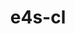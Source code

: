 ---
title: "e4s-cl"
layout: cache
categories: [package, develop]
meta: {"compilers": ["gcc@=11.4.0"], "num_specs": 6, "num_specs_by_stack": {"e4s": 6, "root": 6}, "oss": ["ubuntu22.04"], "platforms": ["linux"], "stacks": ["e4s", "root"], "targets": ["x86_64_v3"], "versions": ["1.0.4"]}
spec_details: [{"compiler": "gcc@=11.4.0", "hash": "5xbivcrpoosya3etsebyujleybktl2nn", "os": "ubuntu22.04", "platform": "linux", "size": "-", "stacks": ["e4s", "root"], "tarball": "https://binaries.spack.io/develop/build_cache/linux-ubuntu22.04-x86_64_v3/gcc-11.4.0/e4s-cl-1.0.4/linux-ubuntu22.04-x86_64_v3-gcc-11.4.0-e4s-cl-1.0.4-5xbivcrpoosya3etsebyujleybktl2nn.spack", "target": "x86_64_v3", "variants": ["build_system=python_pip"], "versions": ["1.0.4"]}, {"compiler": "gcc@=11.4.0", "hash": "fyblk7o77vur7mvfnyna76es3th43xsl", "os": "ubuntu22.04", "platform": "linux", "size": "-", "stacks": ["e4s", "root"], "tarball": "https://binaries.spack.io/develop/build_cache/linux-ubuntu22.04-x86_64_v3/gcc-11.4.0/e4s-cl-1.0.4/linux-ubuntu22.04-x86_64_v3-gcc-11.4.0-e4s-cl-1.0.4-fyblk7o77vur7mvfnyna76es3th43xsl.spack", "target": "x86_64_v3", "variants": ["build_system=python_pip"], "versions": ["1.0.4"]}, {"compiler": "gcc@=11.4.0", "hash": "holdkrl6wzfzjtytf7m7knjuzb2lmzka", "os": "ubuntu22.04", "platform": "linux", "size": "-", "stacks": ["e4s", "root"], "tarball": "https://binaries.spack.io/develop/build_cache/linux-ubuntu22.04-x86_64_v3/gcc-11.4.0/e4s-cl-1.0.4/linux-ubuntu22.04-x86_64_v3-gcc-11.4.0-e4s-cl-1.0.4-holdkrl6wzfzjtytf7m7knjuzb2lmzka.spack", "target": "x86_64_v3", "variants": ["build_system=python_pip"], "versions": ["1.0.4"]}, {"compiler": "gcc@=11.4.0", "hash": "xgojzc2eoa2brkxg3v4mayqc3ijy6jf6", "os": "ubuntu22.04", "platform": "linux", "size": "-", "stacks": ["e4s", "root"], "tarball": "https://binaries.spack.io/develop/build_cache/linux-ubuntu22.04-x86_64_v3/gcc-11.4.0/e4s-cl-1.0.4/linux-ubuntu22.04-x86_64_v3-gcc-11.4.0-e4s-cl-1.0.4-xgojzc2eoa2brkxg3v4mayqc3ijy6jf6.spack", "target": "x86_64_v3", "variants": ["build_system=python_pip"], "versions": ["1.0.4"]}, {"compiler": "gcc@=11.4.0", "hash": "yj7kvk3hzwnx3kbqbdrsy5q2bjnc47ga", "os": "ubuntu22.04", "platform": "linux", "size": "-", "stacks": ["e4s", "root"], "tarball": "https://binaries.spack.io/develop/build_cache/linux-ubuntu22.04-x86_64_v3/gcc-11.4.0/e4s-cl-1.0.4/linux-ubuntu22.04-x86_64_v3-gcc-11.4.0-e4s-cl-1.0.4-yj7kvk3hzwnx3kbqbdrsy5q2bjnc47ga.spack", "target": "x86_64_v3", "variants": ["build_system=python_pip"], "versions": ["1.0.4"]}, {"compiler": "gcc@=11.4.0", "hash": "zxyngvgumqi6w25pqljdt3jcni7lpqbj", "os": "ubuntu22.04", "platform": "linux", "size": "-", "stacks": ["e4s", "root"], "tarball": "https://binaries.spack.io/develop/build_cache/linux-ubuntu22.04-x86_64_v3/gcc-11.4.0/e4s-cl-1.0.4/linux-ubuntu22.04-x86_64_v3-gcc-11.4.0-e4s-cl-1.0.4-zxyngvgumqi6w25pqljdt3jcni7lpqbj.spack", "target": "x86_64_v3", "variants": ["build_system=python_pip"], "versions": ["1.0.4"]}]
---